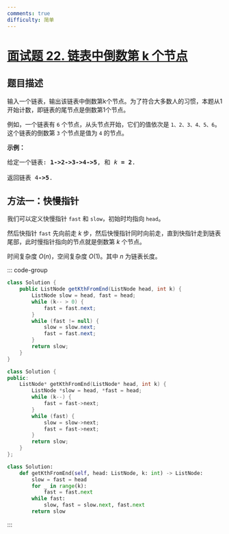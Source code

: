 ```yaml
---
comments: true
difficulty: 简单
---
```


<!-- problem:start -->

# [面试题 22. 链表中倒数第 k 个节点](https://leetcode.cn/problems/lian-biao-zhong-dao-shu-di-kge-jie-dian-lcof/)

## 题目描述

<!-- description:start -->

<p>输入一个链表，输出该链表中倒数第k个节点。为了符合大多数人的习惯，本题从1开始计数，即链表的尾节点是倒数第1个节点。</p>

<p>例如，一个链表有 <code>6</code> 个节点，从头节点开始，它们的值依次是 <code>1、2、3、4、5、6</code>。这个链表的倒数第 <code>3</code> 个节点是值为 <code>4</code> 的节点。</p>

<p> </p>

<p><strong>示例：</strong></p>

<pre>
给定一个链表: <strong>1->2->3->4->5</strong>, 和 <em>k </em><strong>= 2</strong>.

返回链表 4<strong>->5</strong>.</pre>

<!-- description:end -->

<!-- solution:start -->

## 方法一：快慢指针

我们可以定义快慢指针 `fast` 和 `slow`，初始时均指向 `head`。

然后快指针 `fast` 先向前走 $k$ 步，然后快慢指针同时向前走，直到快指针走到链表尾部，此时慢指针指向的节点就是倒数第 $k$ 个节点。

时间复杂度 $O(n)$，空间复杂度 $O(1)$。其中 $n$ 为链表长度。

<!-- tabs:start -->
::: code-group

```java
class Solution {
    public ListNode getKthFromEnd(ListNode head, int k) {
        ListNode slow = head, fast = head;
        while (k-- > 0) {
            fast = fast.next;
        }
        while (fast != null) {
            slow = slow.next;
            fast = fast.next;
        }
        return slow;
    }
}
```

```cpp
class Solution {
public:
    ListNode* getKthFromEnd(ListNode* head, int k) {
        ListNode *slow = head, *fast = head;
        while (k--) {
            fast = fast->next;
        }
        while (fast) {
            slow = slow->next;
            fast = fast->next;
        }
        return slow;
    }
};
```

```python
class Solution:
    def getKthFromEnd(self, head: ListNode, k: int) -> ListNode:
        slow = fast = head
        for _ in range(k):
            fast = fast.next
        while fast:
            slow, fast = slow.next, fast.next
        return slow
```
:::

<!-- tabs:end -->

<!-- solution:end -->

<!-- problem:end -->